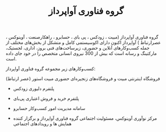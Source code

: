 ﻿---
layout: post
title: گروه فناوری آواپرداز
name_en: avapardaz
company_slug: avapardaz
logo: 
cover: 
company_count:
founded:
location: ""
total_review: 
total_interview: 
salary_avg: 
salary_min: 
salary_max: 
rate: 
view_count: 
industry: کامپیوتر، فناوری اطلاعات و اینترنت
city: کرمان، کرمان
size_en: S
size: 201-500 نفر
site: http://avapardaz.org/
---

گروه فناوری آواپرداز (مبیت ، زودکس ، پی بای ، حسابرو ، راهکارصنعت ، آوینوکس ، عصرارتباط )
آواپرداز اکنون دارای اکوسیستمی کامل و متشکل از بخش‌های مختلف از جمله کسب‌وکارهای آنلاین و حضوری، زیرساخت‌های فنی بروز، اداری، لجستیک، مارکتینگ و رسانه است که بیش از 300 نیروی انسانی متخصص را در خود جای داده است.

کسب‌وکارهای زیر مجموعه گروه فناوری آواپرداز:

فروشگاه اینترنتی مبیت و فروشگاه‌های زنجیره‌ای حضوری مبیت استور (عصر ارتباط)

- پلتفرم دلیوری زودکس

- پلتفرم خرید و فروش اعتباری پی‌بای

- سامانه مدیریت امور کسب‌وکار حسابرو

- مرکز نوآوری آوینوکس، مسئولیت اجتماعی گروه فناوری آواپرداز و برگزار کننده همایش‌ ها و رویدادهای اجتماعی